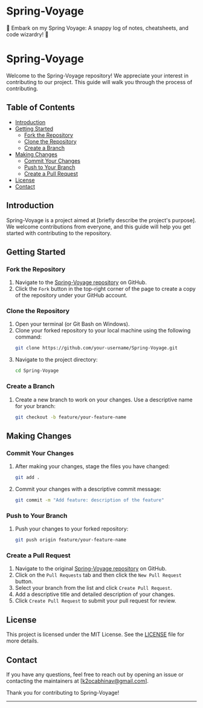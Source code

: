# Spring-Voyage
🚀 Embark on my Spring Voyage: A snappy log of notes, cheatsheets, and code wizardry! 📝

# Spring-Voyage

Welcome to the Spring-Voyage repository! We appreciate your interest in contributing to our project. This guide will walk you through the process of contributing.

## Table of Contents
- [Introduction](#introduction)
- [Getting Started](#getting-started)
    - [Fork the Repository](#fork-the-repository)
    - [Clone the Repository](#clone-the-repository)
    - [Create a Branch](#create-a-branch)
- [Making Changes](#making-changes)
    - [Commit Your Changes](#commit-your-changes)
    - [Push to Your Branch](#push-to-your-branch)
    - [Create a Pull Request](#create-a-pull-request)
- [License](#license)
- [Contact](#contact)

## Introduction

Spring-Voyage is a project aimed at [briefly describe the project's purpose]. We welcome contributions from everyone, and this guide will help you get started with contributing to the repository.

## Getting Started

### Fork the Repository

1. Navigate to the [Spring-Voyage repository](https://github.com/your-username/Spring-Voyage) on GitHub.
2. Click the `Fork` button in the top-right corner of the page to create a copy of the repository under your GitHub account.

### Clone the Repository

1. Open your terminal (or Git Bash on Windows).
2. Clone your forked repository to your local machine using the following command:
   ```bash
   git clone https://github.com/your-username/Spring-Voyage.git
   ```
3. Navigate to the project directory:
   ```bash
   cd Spring-Voyage
   ```

### Create a Branch

1. Create a new branch to work on your changes. Use a descriptive name for your branch:
   ```bash
   git checkout -b feature/your-feature-name
   ```

## Making Changes

### Commit Your Changes

1. After making your changes, stage the files you have changed:
   ```bash
   git add .
   ```
2. Commit your changes with a descriptive commit message:
   ```bash
   git commit -m "Add feature: description of the feature"
   ```

### Push to Your Branch

1. Push your changes to your forked repository:
   ```bash
   git push origin feature/your-feature-name
   ```

### Create a Pull Request

1. Navigate to the original [Spring-Voyage repository](https://github.com/your-username/Spring-Voyage) on GitHub.
2. Click on the `Pull Requests` tab and then click the `New Pull Request` button.
3. Select your branch from the list and click `Create Pull Request`.
4. Add a descriptive title and detailed description of your changes.
5. Click `Create Pull Request` to submit your pull request for review.


## License

This project is licensed under the MIT License. See the [LICENSE](https://github.com/git/git-scm.com/blob/main/MIT-LICENSE.txt) file for more details.

## Contact

If you have any questions, feel free to reach out by opening an issue or contacting the maintainers at [k2ocabhinav@gmail.com].

Thank you for contributing to Spring-Voyage!

---

